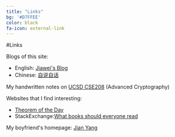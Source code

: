 ```yaml
---
title: "Links"
bg: '#D7FFEE'
color: black
fa-icon: external-link
---
```


#Links

Blogs of this site:

- English: [Jiawei's Blog](http://blog.jiaweigao.com/)
- Chinese: [自说自话](http://cn.jiaweigao.com/)

My handwritten notes on [UCSD CSE208](https://drive.google.com/open?id=0B24myuzvksSDcVczeHFKaWhyT2s&authuser=0) (Advanced Cryptography)

Websites that I find interesting:

- [Theorem of the Day](http://www.theoremoftheday.org/)
- StackExchange:[What books should everyone read](http://cstheory.stackexchange.com/questions/3253/what-books-should-everyone-read)

My boyfriend's homepage:
[Jian Yang](http://sheepx86.com/)